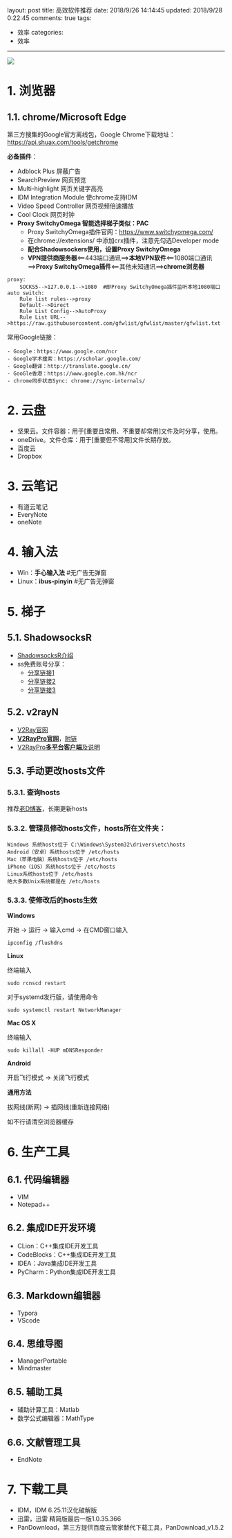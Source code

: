 layout: post
title: 高效软件推荐
date: 2018/9/26 14:14:45
updated: 2018/9/28 0:22:45
comments: true
tags:
- 效率
categories:
- 效率

---
<img src="https://eisenhao.coding.net/p/eisenhao/d/eisenhao/git/raw/master/uploads/highValueApplicationSoftware.jpg" class="full-image" />

# 1. **浏览器**

## 1.1. chrome/Microsoft Edge
第三方搜集的Google官方离线包，Google Chrome下载地址：https://api.shuax.com/tools/getchrome

<!-- more -->

**必备插件**：
- Adblock Plus 屏蔽广告
- SearchPreview 网页预览
- Multi-highlight 网页关键字高亮
- IDM Integration Module 使chrome支持IDM
- Video Speed Controller 网页视频倍速播放
- Cool Clock 网页时钟
- **Proxy SwitchyOmega 智能选择梯子类似：PAC**
  - Proxy SwitchyOmega插件官网：https://www.switchyomega.com/
  - 在chrome://extensions/ 中添加crx插件，注意先勾选Developer mode
  - **配合Shadowsockers使用，设置Proxy SwitchyOmega**
  - **VPN提供商服务器**<==443端口通讯==>**本地VPN软件**<==1080端口通讯==>**Proxy SwitchyOmega插件**<==其他未知通讯==>**chrome浏览器**
```
proxy:
	SOCKS5-->127.0.0.1-->1080  #即Proxy SwitchyOmega插件监听本地1080端口
auto switch:
	Rule list rules-->proxy
	Default-->Direct
	Rule List Config-->AutoProxy
	Rule List URL-->https://raw.githubusercontent.com/gfwlist/gfwlist/master/gfwlist.txt
```

常用Google链接：

```
- Google：https://www.google.com/ncr
- Google学术搜索：https://scholar.google.com/
- Google翻译：http://translate.google.cn/
- GooGle香港：https://www.google.com.hk/ncr 
- chrome同步状态Sync: chrome://sync-internals/
```

# 2. 云盘
- 坚果云。文件容器：用于[重要且常用、不重要却常用]文件及时分享，使用。
- oneDrive。文件仓库：用于[重要但不常用]文件长期存放。
- 百度云
- Dropbox

# 3. 云笔记
- 有道云笔记
- EveryNote
- oneNote

# 4. 输入法
- Win：**手心输入法** #无广告无弹窗
- Linux：**ibus-pinyin** #无广告无弹窗

# 5. 梯子

## 5.1. ShadowsocksR
- [ShadowsocksR介绍](https://lolico.moe/tutorial/shadowsocksr.html)
- ss免费账号分享：
  - [分享链接1](https://github.com/Alvin9999/new-pac/wiki/ss%E5%85%8D%E8%B4%B9%E8%B4%A6%E5%8F%B7)
  - [分享链接2](https://gitlab.com/Alvin9999/free/wikis/ss%E5%85%8D%E8%B4%B9%E8%B4%A6%E5%8F%B7)
  - [分享链接3](https://github.com/gfw-breaker/ssr-accounts)

## 5.2. v2rayN
- [V2Ray官网](https://www.v2ray.com)
- [**V2RayPro官网**](https://v2raypro.top)，[附链](https://myv2.us)
- [V2RayPro**多平台客户端**及说明](https://dl.v2raypro.us)

## 5.3. 手动更改hosts文件

### 5.3.1. 查询hosts
推荐[老D博客](https://laod.cn/)，长期更新hosts

### 5.3.2. 管理员修改hosts文件，hosts所在文件夹：
```
Windows 系统hosts位于 C:\Windows\System32\drivers\etc\hosts
Android（安卓）系统hosts位于 /etc/hosts
Mac（苹果电脑）系统hosts位于 /etc/hosts
iPhone（iOS）系统hosts位于 /etc/hosts
Linux系统hosts位于 /etc/hosts
绝大多数Unix系统都是在 /etc/hosts
```

### 5.3.3. 使修改后的hosts生效
**Windows**

开始 -> 运行 -> 输入cmd -> 在CMD窗口输入
```
ipconfig /flushdns
```
**Linux**

终端输入
```
sudo rcnscd restart
```
对于systemd发行版，请使用命令
```
sudo systemctl restart NetworkManager
```
**Mac OS X**

终端输入
```
sudo killall -HUP mDNSResponder
```
**Android**

开启飞行模式 -> 关闭飞行模式

**通用方法**

拔网线(断网) -> 插网线(重新连接网络)

如不行请清空浏览器缓存

# 6. 生产工具

## 6.1. 代码编辑器
- VIM
- Notepad++

## 6.2. 集成IDE开发环境
- CLion：C++集成IDE开发工具
- CodeBlocks：C++集成IDE开发工具
- IDEA：Java集成IDE开发工具
- PyCharm：Python集成IDE开发工具

## 6.3. Markdown编辑器
- Typora
- VScode

## 6.4. 思维导图
- ManagerPortable
- Mindmaster

## 6.5. 辅助工具
- 辅助计算工具：Matlab
- 数学公式编辑器：MathType

## 6.6. 文献管理工具
- EndNote

# 7. 下载工具
- IDM，IDM 6.25.11汉化破解版
- 迅雷，迅雷 精简版最后一版1.0.35.366
- PanDownload，第三方提供百度云管家替代下载工具，PanDownload_v1.5.2

